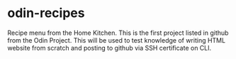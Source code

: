 # odin-recipes
Recipe menu from the Home Kitchen. 
This is the first project listed in github from the Odin Project.
This will be used to test knowledge of writing HTML website from scratch and posting to github via SSH certificate on CLI. 

